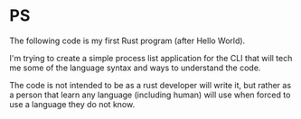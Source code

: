 PS
==

The following code is my first Rust program (after Hello World).

I'm trying to create a simple process list application for the CLI that will
tech me some of the language syntax and ways to understand the code.

The code is not intended to be as a rust developer will write it, but rather
as a person that learn any language (including human) will use when forced to use
a language they do not know.



